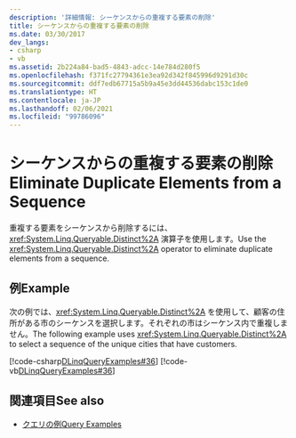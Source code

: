 ```yaml
---
description: '詳細情報: シーケンスからの重複する要素の削除'
title: シーケンスからの重複する要素の削除
ms.date: 03/30/2017
dev_langs:
- csharp
- vb
ms.assetid: 2b224a84-bad5-4843-adcc-14e784d280f5
ms.openlocfilehash: f371fc27794361e3ea92d342f845996d9291d30c
ms.sourcegitcommit: ddf7edb67715a5b9a45e3dd44536dabc153c1de0
ms.translationtype: HT
ms.contentlocale: ja-JP
ms.lasthandoff: 02/06/2021
ms.locfileid: "99786096"
---
```

# <a name="eliminate-duplicate-elements-from-a-sequence"></a><span data-ttu-id="074b1-103">シーケンスからの重複する要素の削除</span><span class="sxs-lookup"><span data-stu-id="074b1-103">Eliminate Duplicate Elements from a Sequence</span></span>

<span data-ttu-id="074b1-104">重複する要素をシーケンスから削除するには、<xref:System.Linq.Queryable.Distinct%2A> 演算子を使用します。</span><span class="sxs-lookup"><span data-stu-id="074b1-104">Use the <xref:System.Linq.Queryable.Distinct%2A> operator to eliminate duplicate elements from a sequence.</span></span>  
  
## <a name="example"></a><span data-ttu-id="074b1-105">例</span><span class="sxs-lookup"><span data-stu-id="074b1-105">Example</span></span>  

 <span data-ttu-id="074b1-106">次の例では、<xref:System.Linq.Queryable.Distinct%2A> を使用して、顧客の住所がある市のシーケンスを選択します。それぞれの市はシーケンス内で重複しません。</span><span class="sxs-lookup"><span data-stu-id="074b1-106">The following example uses <xref:System.Linq.Queryable.Distinct%2A> to select a sequence of the unique cities that have customers.</span></span>  
  
 [!code-csharp[DLinqQueryExamples#36](../../../../../../samples/snippets/csharp/VS_Snippets_Data/DLinqQueryExamples/cs/Program.cs#36)]
 [!code-vb[DLinqQueryExamples#36](../../../../../../samples/snippets/visualbasic/VS_Snippets_Data/DLinqQueryExamples/vb/Module1.vb#36)]  
  
## <a name="see-also"></a><span data-ttu-id="074b1-107">関連項目</span><span class="sxs-lookup"><span data-stu-id="074b1-107">See also</span></span>

- [<span data-ttu-id="074b1-108">クエリの例</span><span class="sxs-lookup"><span data-stu-id="074b1-108">Query Examples</span></span>](query-examples.md)
